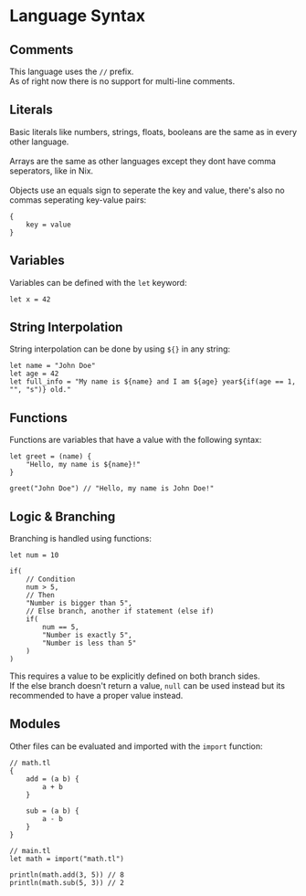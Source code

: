 # Language Syntax

## Comments
This language uses the `//` prefix.  
As of right now there is no support for multi-line comments.

## Literals
Basic literals like numbers, strings, floats, booleans are the same as in every other language.  
<br>
Arrays are the same as other languages except they dont have comma seperators, like in Nix.  
<br>
Objects use an equals sign to seperate the key and value, there's also no commas seperating key-value pairs:
```tl
{
    key = value
}
```

## Variables
Variables can be defined with the `let` keyword:  
```tl
let x = 42
```

## String Interpolation
String interpolation can be done by using `${}` in any string:
```tl
let name = "John Doe"
let age = 42
let full_info = "My name is ${name} and I am ${age} year${if(age == 1, "", "s")} old."
```

## Functions
Functions are variables that have a value with the following syntax:
```tl
let greet = (name) {
    "Hello, my name is ${name}!"
}

greet("John Doe") // "Hello, my name is John Doe!"
```

## Logic & Branching
Branching is handled using functions:
```tl
let num = 10

if(
    // Condition
    num > 5,
    // Then
    "Number is bigger than 5",
    // Else branch, another if statement (else if)
    if(
        num == 5,
        "Number is exactly 5",
        "Number is less than 5"
    )
)
```
This requires a value to be explicitly defined on both branch sides.  
If the else branch doesn't return a value, `null` can be used instead but its recommended to have a proper value instead.

## Modules
Other files can be evaluated and imported with the `import` function:
```tl
// math.tl
{
    add = (a b) {
        a + b
    }

    sub = (a b) {
        a - b
    }
}
```
```tl
// main.tl
let math = import("math.tl")

println(math.add(3, 5)) // 8
println(math.sub(5, 3)) // 2
```
